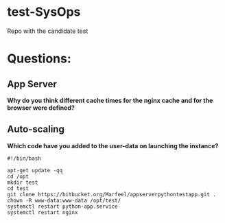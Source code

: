 # test-SysOps
Repo with the candidate test



# Questions:

## App Server

**Why do you think different cache times for the nginx cache and for the browser were defined?**



## Auto-scaling
**Which code have you added to the user-data on launching the instance?**

```
#!/bin/bash

apt-get update -qq
cd /opt
mkdir test
cd test
git clone https://bitbucket.org/Marfeel/appserverpythontestapp.git .
chown -R www-data:www-data /opt/test/
systemctl restart python-app.service
systemctl restart nginx
```



